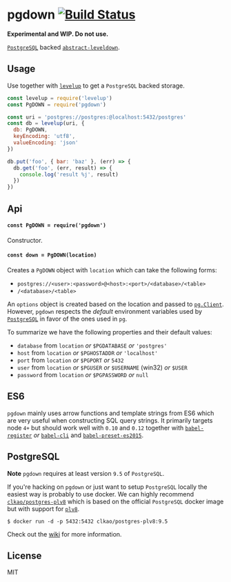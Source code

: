 # pgdown [![Build Status](https://travis-ci.org/ralphtheninja/pgdown.svg?branch=master)](https://travis-ci.org/ralphtheninja/pgdown)

**Experimental and WIP. Do not use.**

[`PostgreSQL`](http://www.postgresql.org/) backed [`abstract-leveldown`](https://github.com/Level/abstract-leveldown).

## Usage

Use together with [`levelup`](https://github.com/Level/levelup) to get a `PostgreSQL` backed storage.

```js
const levelup = require('levelup')
const PgDOWN = require('pgdown')

const uri = 'postgres://postgres:@localhost:5432/postgres'
const db = levelup(uri, {
  db: PgDOWN,
  keyEncoding: 'utf8',
  valueEncoding: 'json'
})

db.put('foo', { bar: 'baz' }, (err) => {
  db.get('foo', (err, result) => {
    console.log('result %j', result)
  })
})
```

## Api

#### `const PgDOWN = require('pgdown')`

Constructor.

#### `const down = PgDOWN(location)`

Creates a `PgDOWN` object with `location` which can take the following forms:

* `postgres://<user>:<password>@<host>:<port>/<database>/<table>`
* `/<database>/<table>`

An `options` object is created based on the location and passed to [`pg.Client`](https://github.com/brianc/node-postgres/wiki/Client#new-clientobject-config--client). However, `pgdown` respects the _default_ environment variables used by [`PostgreSQL`](http://www.postgresql.org/docs/9.5/static/libpq-envars.html) in favor of the ones used in `pg`.

To summarize we have the following properties and their default values:

* `database` from `location` _or_ `$PGDATABASE` _or_ `'postgres'`
* `host` from `location` _or_ `$PGHOSTADDR` _or_ `'localhost'`
* `port` from `location` _or_ `$PGPORT` _or_ `5432`
* `user` from `location` _or_ `$PGUSER` _or_ `$USERNAME` (win32) _or_ `$USER`
* `password` from `location` _or_ `$PGPASSWORD` _or_ `null`

## ES6

`pgdown` mainly uses arrow functions and template strings from ES6 which are very useful when constructing SQL query strings. It primarily targets node `4+` but should work well with `0.10` and `0.12` together with [`babel-register`](https://www.npmjs.com/package/babel-register) _or_ [`babel-cli`](https://www.npmjs.com/package/babel-cli/) and [`babel-preset-es2015`](https://www.npmjs.com/package/babel-preset-es2015).

## PostgreSQL

**Note** `pgdown` requires at least version `9.5` of `PostgreSQL`.

If you're hacking on `pgdown` or just want to setup `PostgreSQL` locally the easiest way is probably to use docker. We can highly recommend [`clkao/postgres-plv8`](https://hub.docker.com/r/clkao/postgres-plv8/) which is based on the official `PostgreSQL` docker image but with support for [`plv8`](https://github.com/plv8/plv8).

```
$ docker run -d -p 5432:5432 clkao/postgres-plv8:9.5
```

Check out the [wiki](https://github.com/ralphtheninja/pgdown/wiki/PostgreSQL-and-Docker) for more information.

## License

MIT

